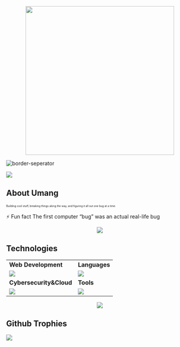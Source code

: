 <div style="text-align: center;"> 
  <img width="400" src="https://readme-typing-svg.herokuapp.com?font=JetBrains+Mono&weight=600&size=30&duration=3000&color=1F96BE&width=535&lines=Hi%2C+I'm+Umang%F0%9F%91%8B;Let's+Connect!"/>
</div>


![border-seperator](assets/borderseparator.gif)

![](https://komarev.com/ghpvc/?username=UmangAgarwal257)

## About Umang

<p style="font-size:7px;">
Building cool stuff, breaking things along the way, and figuring it all out one bug at a time.
</p>
<p>⚡ Fun fact The first computer “bug” was an actual real-life bug </p>
<p align="center"><img src= 'https://capsule-render.vercel.app/api?type=rect&color=gradient&height=2.5'/></p>

## Technologies

<table>
<tr>
	<td><strong>Web Development</strong></td>
	<td><strong>Languages</strong></td>
</tr>
<tr>
		<td><img src = "https://skillicons.dev/icons?i=html,css,react,tailwind,nodejs,express,mongodb,next" ></td>
		<td><img src = "https://skillicons.dev/icons?i=javascript,java,python,typescript&theme=dark"></td>
</tr>
<tr>
	<td><strong>Cybersecurity&Cloud</strong></td>
	<td><strong>Tools</strong></td>
</tr>
<tr>
	<td><img src = "https://skillicons.dev/icons?i=linux,vercel,netlify&theme=dark"></td>
	<td><img src = "https://skillicons.dev/icons?i=git,vscode,github,githubactions&theme=dark"></td>
</tr>
</table>

<p align="center"><img src= 'https://capsule-render.vercel.app/api?type=rect&color=gradient&height=2.5'/></p>

## Github Trophies

![](https://github-profile-trophy.vercel.app/?username=UmangAgarwal257&theme=nord&no-frame=false&no-bg=true&margin-w=4)
